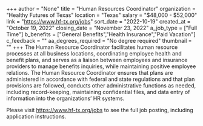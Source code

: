 +++
author = "None"
title = "Human Resources Coordinator"
organization = "Healthy Futures of Texas"
location = "Texas"
salary = "$48,000 - $52,000"
link = "https://www.hf-tx.org/jobs"
sort_date = "2022-10-19"
created_at = "October 19, 2022"
closing_date = "November 23, 2022"
a_job_type = ["Full Time"]
b_benefits = ["General Benefits","Health Insurance","Paid Vacation"]
c_feedback = ""
aa_degrees_required = "No degree required"
thumbnail = ""
+++
The Human Resource Coordinator facilitates human resource processes at all business locations, coordinating employee health and benefit plans, and serves as a liaison between employees and insurance providers to manage benefits inquiries, while maintaining positive employee relations. The Human Resource Coordinator ensures that plans are administered in accordance with federal and state regulations and that plan provisions are followed, conducts other administrative functions as needed, including record-keeping, maintaining confidential files, and data entry of information into the organizations’ HR systems.

Please visit https://www.hf-tx.org/jobs to see the full job posting, including application instructions.